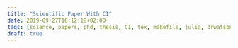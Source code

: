 ```yaml
---
title: "Scientific Paper With CI"
date: 2019-09-27T10:12:18+02:00
tags: [science, papers, phd, thesis, CI, tex, makefile, julia, drwatson, pgfplots]
draft: true
---
```



